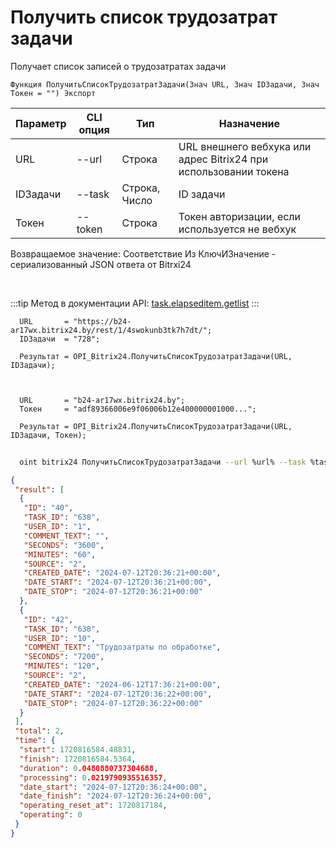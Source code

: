 ﻿---
sidebar_position: 3
---

# Получить список трудозатрат задачи
 Получает список записей о трудозатратах задачи



`Функция ПолучитьСписокТрудозатратЗадачи(Знач URL, Знач IDЗадачи, Знач Токен = "") Экспорт`

  | Параметр | CLI опция | Тип | Назначение |
  |-|-|-|-|
  | URL | --url | Строка | URL внешнего вебхука или адрес Bitrix24 при использовании токена |
  | IDЗадачи | --task | Строка, Число | ID задачи |
  | Токен | --token | Строка | Токен авторизации, если используется не вебхук |

  
  Возвращаемое значение:   Соответствие Из КлючИЗначение - сериализованный JSON ответа от Bitrxi24

<br/>

:::tip
Метод в документации API: [task.elapseditem.getlist](https://dev.1c-bitrix.ru/rest_help/tasks/task/elapseditem/getlist.php)
:::
<br/>


```bsl title="Пример кода"
  URL       = "https://b24-ar17wx.bitrix24.by/rest/1/4swokunb3tk7h7dt/";
  IDЗадачи  = "728";
  
  Результат = OPI_Bitrix24.ПолучитьСписокТрудозатратЗадачи(URL, IDЗадачи);
  
  
  
  URL       = "b24-ar17wx.bitrix24.by";
  Токен     = "adf89366006e9f06006b12e400000001000...";
  
  Результат = OPI_Bitrix24.ПолучитьСписокТрудозатратЗадачи(URL, IDЗадачи, Токен);
```
	


```sh title="Пример команды CLI"
    
  oint bitrix24 ПолучитьСписокТрудозатратЗадачи --url %url% --task %task% --token %token%

```

```json title="Результат"
{
 "result": [
  {
   "ID": "40",
   "TASK_ID": "638",
   "USER_ID": "1",
   "COMMENT_TEXT": "",
   "SECONDS": "3600",
   "MINUTES": "60",
   "SOURCE": "2",
   "CREATED_DATE": "2024-07-12T20:36:21+00:00",
   "DATE_START": "2024-07-12T20:36:21+00:00",
   "DATE_STOP": "2024-07-12T20:36:21+00:00"
  },
  {
   "ID": "42",
   "TASK_ID": "638",
   "USER_ID": "10",
   "COMMENT_TEXT": "Трудозатраты по обработке",
   "SECONDS": "7200",
   "MINUTES": "120",
   "SOURCE": "2",
   "CREATED_DATE": "2024-06-12T17:36:21+00:00",
   "DATE_START": "2024-07-12T20:36:22+00:00",
   "DATE_STOP": "2024-07-12T20:36:22+00:00"
  }
 ],
 "total": 2,
 "time": {
  "start": 1720816584.48831,
  "finish": 1720816584.5364,
  "duration": 0.0480880737304688,
  "processing": 0.0219790935516357,
  "date_start": "2024-07-12T20:36:24+00:00",
  "date_finish": "2024-07-12T20:36:24+00:00",
  "operating_reset_at": 1720817184,
  "operating": 0
 }
}
```
